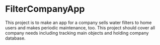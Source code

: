 # FilterCompanyApp
This project is to make an app for a company sells water filters to home users and makes periodic maintenance, too. This project should cover all company needs including tracking main objects and holding company database.
